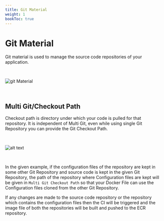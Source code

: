 ```yaml
---
title: Git Material
weight: 1
bookToc: true
---
```


# Git Material
Git material is used to manage the source code repositories of your application.

&nbsp;

![git Material](../../one.gif#floatright )

&nbsp;&nbsp;

## Multi Git/Checkout Path

Checkout path is directory under which your code is pulled for that repository. It is independent of Multi Git, even while using single Git Repository you can provide the Git Checkout Path.

&nbsp;&nbsp;

![alt text](../../git_material2.jpg "Adding multiple git materials")

&nbsp;&nbsp;

In the given example, if the configuration files of the repository are kept in some other Git Repository and source code is kept in the given Git Repository, the path of the repository where Configuration files are kept will be given in `Multi Git Checkout Path` so that your Docker File can use the Configuration files cloned from the other Git Repository.


If any changes are made to the source code repository or the repository which contains the configuration files then the CI will be triggered and the image file of both the repositories will be built and pushed to the ECR repository.


